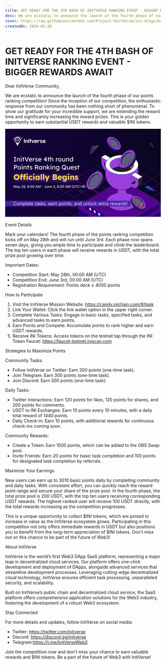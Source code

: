 ```yaml
---
title: GET READY FOR THE 4TH BASH OF INITVERSE RANKING EVENT - BIGGER REWARDS AWAIT
desc: We are ecstatic to announce the launch of the fourth phase of our points ranking competition! 
cover: https://raw.githubusercontent.com/Project-InitVerse/ini-blogs/main/blogs/resources/images/20240528001.png
createdAt: 2024-05-28
---
```

# GET READY FOR THE 4TH BASH OF INITVERSE RANKING EVENT - BIGGER REWARDS AWAIT

Dear InitVerse Community,

We are ecstatic to announce the launch of the fourth phase of our points ranking competition! Since the inception of our competition, the enthusiastic response from our community has been nothing short of phenomenal. To show our gratitude for your incredible support, we are extending the reward time and significantly increasing the reward prizes. This is your golden opportunity to earn substantial USDT rewards and valuable $INI tokens.
  
![image](https://raw.githubusercontent.com/Project-InitVerse/ini-blogs/main/blogs/resources/images/20240528001.png)


Event Details

Mark your calendars! The fourth phase of the points ranking competition kicks off on May 28th and will run until June 3rd. Each phase now spans seven days, giving you ample time to participate and climb the leaderboard. The top ten users in each phase will receive rewards in USDT, with the total prize pool growing over time.

Important Dates:
- Competition Start: May 28th, 00:00 AM (UTC)
- Competition End: June 3rd, 00:00 AM (UTC)
- Registration Requirement: Points deck ≥ 4000 points

How to Participate

1. Visit the InitVerse Mission Website: https://candy.inichain.com/#/task
2. Link Your Wallet: Click the link wallet option in the upper right corner.
3. Complete Various Tasks: Engage in basic tasks, specified tasks, and advanced tasks to earn points.
4. Earn Points and Compete: Accumulate points to rank higher and earn USDT rewards.
5. Receive INI Tokens: Access tokens on the testnet tap through the INI Token Faucet: https://faucet-testnet.iniscan.com

Strategies to Maximize Points

Community Tasks:
- Follow InitVerse on Twitter: Earn 300 points (one-time task).
- Join Telegram: Earn 300 points (one-time task).
- Join Discord: Earn 300 points (one-time task).

Daily Tasks:
- Twitter Interactions: Earn 120 points for likes, 120 points for shares, and 200 points for comments.
- USDT to INI Exchanges: Earn 10 points every 10 minutes, with a daily total reward of 1440 points.
- Daily Check-in: Earn 10 points, with additional rewards for continuous check-ins coming soon.

Community Rewards:
- Create a Token: Earn 1000 points, which can be added to the OBS Swap pool.
- Invite Friends: Earn 20 points for basic task completion and 100 points for designated task completion by referrals.

Maximize Your Earnings

New users can earn up to 3010 basic points daily by completing community and daily tasks. With consistent effort, you can quickly reach the reward point range and secure your share of the prize pool. In the fourth phase, the total prize pool is 200 USDT, with the top ten users receiving corresponding USDT rewards. The highest-ranked user will receive 100 USDT directly, with the total rewards increasing as the competition progresses.


This is a unique opportunity to collect $INI tokens, which are poised to increase in value as the InitVerse ecosystem grows. Participating in this competition not only offers immediate rewards in USDT but also positions you to benefit from the long-term appreciation of $INI tokens. Don't miss out on this chance to be part of the future of Web3!

About InitVerse

InitVerse is the world’s first Web3 DApp SaaS platform, representing a major leap in decentralized cloud services. Our platform offers one-click development and deployment of DApps, alongside advanced services that streamline development processes. Leveraging cutting-edge decentralized cloud technology, InitVerse ensures efficient task processing, unparalleled security, and scalability.

Built on InitVerse’s public chain and decentralized cloud service, the SaaS platform offers comprehensive application solutions for the Web3 industry, fostering the development of a robust Web3 ecosystem.

Stay Connected

For more details and updates, follow InitVerse on social media:
- Twitter: https://twitter.com/initverse
- Discord: https://discord.gg/initverse
- Telegram:https://t.me/InitVerseWeb3

Join the competition now and don't miss your chance to earn valuable rewards and $INI tokens. Be a part of the future of Web3 with InitVerse!
